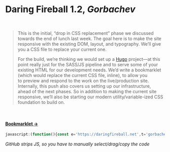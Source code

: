 # Daring Fireball 1.2, *Gorbachev*

 

> This is the initial, “drop in CSS replacement” phase we discussed towards the end of lunch last week. The goal here is to make the site responsive with the existing DOM, layout, and typography. We’ll give you a CSS file to replace your current one.
>
> For the build, we’re thinking we would set up a [Hugo](https://gohugo.io/) project—at this point really just for the SASS/JS pipeline and to serve some of your existing HTML for our development needs. We’d write a bookmarklet (which would replace the current CSS file, inline), to allow you to preview and respond to the work on the live/production site. Internally, this push also covers us setting up our infrastructure, ahead of the next phases. So in addition to making the current site responsive, we’ll also be starting our modern utility/variable-ized CSS foundation to build on.

 

#### [Bookmarklet →](https://mfehrenbach.github.io/gorbachev/bookmarklet.txt "Gorbachev") <!-- Title for regex hook. -->

```js
javascript:(function(){const e='https://daringfireball.net',t='gorbachev';if(location.href.includes(e)){let e=document.getElementById(t);e&&e.remove(),e=document.createElement('script'),e.id=t,e.src='https://mfehrenbach.github.io/gorbachev/payload.js',document.head.appendChild(e)}else location.href=e})()
```

*GitHub strips JS, so you have to manually select/drag/copy the code*
